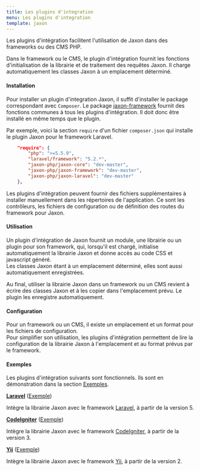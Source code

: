 ```yaml
---
title: Les plugins d'integration
menu: Les plugins d'integration
template: jaxon
---
```


Les plugins d'intégration facilitent l'utilisation de Jaxon dans des frameworks ou des CMS PHP.

Dans le framework ou le CMS, le plugin d'intégration fournit les fonctions d'initialisation de la librairie et de traitement des requêtes Jaxon.
Il charge automatiquement les classes Jaxon à un emplacement déterminé.

#### Installation

Pour installer un plugin d'integration Jaxon, il suffit d'installer le package correspondant avec `Composer`.
Le package [jaxon-framework](https://github.com/jaxon-php/jaxon-framework) fournit des fonctions communes à tous les plugins d'intégration.
Il doit donc être installé en même temps que le plugin.

Par exemple, voici la section `require` d'un fichier `composer.json` qui installe le plugin Jaxon pour le framework Laravel.
```json
    "require": {
        "php": ">=5.5.9",
        "laravel/framework": "5.2.*",
        "jaxon-php/jaxon-core": "dev-master",
        "jaxon-php/jaxon-framework": "dev-master",
        "jaxon-php/jaxon-laravel": "dev-master"
    },
```

Les plugins d'intégration peuvent fournir des fichiers supplémentaires à installer manuellement dans les répertoires de l'application.
Ce sont les contrôleurs, les fichiers de configuration ou de définition des routes du framework pour Jaxon.

#### Utilisation

Un plugin d'intégration de Jaxon fournit un module, une librairie ou un plugin pour son framework, qui, lorsqu'il est chargé, initialise automatiquement la librairie Jaxon et donne accès au code CSS et javascript généré.  
Les classes Jaxon étant à un emplacement déterminé, elles sont aussi automatiquement enregistrées.

Au final, utiliser la librairie Jaxon dans un framework ou un CMS revient à écrire des classes Jaxon et à les copier dans l'emplacement prévu.
Le plugin les enregistre automatiquement.

#### Configuration

Pour un framework ou un CMS, il existe un emplacement et un format pour les fichiers de configuration.  
Pour simplifier son utilisation, les plugins d'intégration permettent de lire la configuration de la librairie Jaxon à l'emplacement et au format prévus par le framework.

#### Exemples

Les plugins d'intégration suivants sont fonctionnels. Ils sont en démonstration dans la section [Exemples](../../../examples).

**[Laravel](https://github.com/jaxon-php/jaxon-laravel)** ([Exemple](../../../examples/integration/laravel))

Intègre la librairie Jaxon avec le framework [Laravel](https://laravel.com), à partir de la version 5.

**[CodeIgniter](https://github.com/jaxon-php/jaxon-codeigniter)** ([Exemple](../../../examples/integration/codeigniter))

Intègre la librairie Jaxon avec le framework [CodeIgniter](https://www.codeigniter.com), à partir de la version 3.

**[Yii](https://github.com/jaxon-php/jaxon-yii)** ([Exemple](../../../examples/integration/yii))

Intègre la librairie Jaxon avec le framework [Yii](http://www.yiiframework.com), à partir de la version 2.
